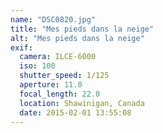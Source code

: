 ```yaml
---
name: "DSC0820.jpg"
title: "Mes pieds dans la neige"
alt: "Mes pieds dans la neige"
exif:
  camera: ILCE-6000
  iso: 100
  shutter_speed: 1/125
  aperture: 11.0
  focal_length: 22.0
  location: Shawinigan, Canada
  date: 2015-02-01 13:55:08
---
```

